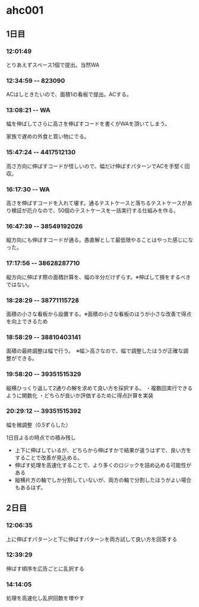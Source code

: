 # ahc001

## 1日目

### 12:01:49
とりあえずスペース1個で提出。当然WA

### 12:34:59 -- 823090
ACはしときたいので、面積1の看板で提出。ACする。

### 13:08:21 -- WA
幅を伸ばしてさらに高さを伸ばすコードを書くがWAを頂いてしまう。

家族で遅めの外食と買い物にでる。

### 15:47:24 -- 4417512130
高さ方向に伸ばすコードが怪しいので、幅だけ伸ばすパターンでACを手堅く回収。

### 16:17:30 -- WA
高さを伸ばすコードを入れて壊す。通るテストケースと落ちるテストケースがあり検証が厄介なので、50個のテストケースを一括実行する仕組みを作る。

### 16:47:39 -- 38549192026
縦方向にも伸ばすコードが通る。愚直解として最低限やることはやった感じになった。

### 17:17:56 -- 38628287710
縦方向に伸ばす際の面積計算を、幅の半分だけずらす。※伸ばして損をするべきではない。

### 18:28:29 -- 38771115728
面積の小さな看板から設置する。※面積の小さな看板のほうが小さな改善で得点を向上できるため

### 18:58:29 -- 38810403141
面積の最終調整は幅で行う。　※幅＞高さなので、幅で調整したほうが正確な調整ができる。

### 19:58:20 -- 39351515329
縦横ひっくり返して2通りの解を求めて良い方を採択する。
・複数回実行できるように関数化
・どちらが良いか評価するために得点計算を実装

### 20:29:12 -- 39351515392
幅を微調整（0.5ずらした）

1日目よるの時点での積み残し
- 上下に伸ばしているが、どちらから伸ばすかで結果が違うはずで、良い方をすることで改善が見込める。
- 伸ばす処理を高速化することで、より多くのロジックを詰め込める可能性がある
- 縦横片方の軸でしか分割していないが、両方の軸で分割したほうがよい場合もあるはず。

## 2日目

### 12:06:35	
上に伸ばすパターンと下に伸ばすパターンを両方試して良い方を回答する

### 12:39:29
伸ばす順序を広告ごとに乱択する

### 14:14:05
処理を高速化し乱択回数を増やす


